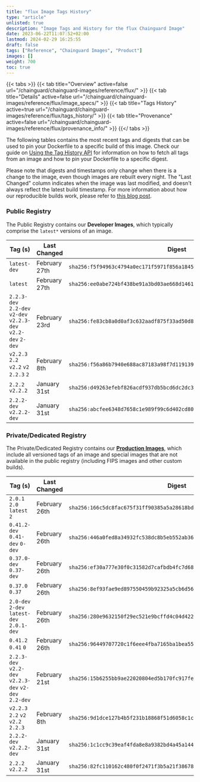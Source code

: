```yaml
---
title: "flux Image Tags History"
type: "article"
unlisted: true
description: "Image Tags and History for the flux Chainguard Image"
date: 2023-06-22T11:07:52+02:00
lastmod: 2024-02-29 16:25:55
draft: false
tags: ["Reference", "Chainguard Images", "Product"]
images: []
weight: 700
toc: true
---
```


{{< tabs >}}
{{< tab title="Overview" active=false url="/chainguard/chainguard-images/reference/flux/" >}}
{{< tab title="Details" active=false url="/chainguard/chainguard-images/reference/flux/image_specs/" >}}
{{< tab title="Tags History" active=true url="/chainguard/chainguard-images/reference/flux/tags_history/" >}}
{{< tab title="Provenance" active=false url="/chainguard/chainguard-images/reference/flux/provenance_info/" >}}
{{</ tabs >}}

The following tables contains the most recent tags and digests that can be used to pin your Dockerfile to a specific build of this image. Check our guide on [Using the Tag History API](/chainguard/chainguard-images/using-the-tag-history-api/) for information on how to fetch all tags from an image and how to pin your Dockerfile to a specific digest.

Please note that digests and timestamps only change when there is a change to the image, even though images are rebuilt every night. The "Last Changed" column indicates when the image was last modified, and doesn't always reflect the latest build timestamp. For more information about how our reproducible builds work, please refer to [this blog post](https://www.chainguard.dev/unchained/reproducing-chainguards-reproducible-image-builds).

### Public Registry
The Public Registry contains our **Developer Images**, which typically comprise the `latest*` versions of an image.

| Tag (s)                                                         | Last Changed  | Digest                                                                    |
|-----------------------------------------------------------------|---------------|---------------------------------------------------------------------------|
|  `latest-dev`                                                   | February 27th | `sha256:f5f94963c4794a0ec171f5971f856a1845db9ae6cda38c0efdf960865388b7c8` |
|  `latest`                                                       | February 27th | `sha256:ee0abe724bf438be91a3bd03ae668d1461668f0a5c718b3978104f0ddf6d64cb` |
|  `2.2.3-dev` `2.2-dev` `v2-dev` `v2.2.3-dev` `v2.2-dev` `2-dev` | February 23rd | `sha256:fe83cb8a0d0af3c632aadf875f33ad50d8ca4aa160babd2dab13389b3fcf5ad1` |
|  `v2.2.3` `2.2` `v2.2` `v2` `2.2.3` `2`                         | February 8th  | `sha256:f56a86b7940e688ac87183a98f7d11913911453c25bbf27da06e6bd45c18bffa` |
|  `2.2.2` `v2.2.2`                                               | January 31st  | `sha256:d49263efebf826acdf937db5bcd6dc2dc35a41aa7c7d882fb0451865a14ee479` |
|  `2.2.2-dev` `v2.2.2-dev`                                       | January 31st  | `sha256:abcfee6348d7658c1e989f99c6d402cd800b4b062b190a31da79b41628f28ec1` |


### Private/Dedicated Registry
The Private/Dedicated Registry contains our **[Production Images](https://www.chainguard.dev/chainguard-images)**, which include all versioned tags of an image and special images that are not available in the public registry (including FIPS images and other custom builds).

| Tag (s)                                                 | Last Changed  | Digest                                                                    |
|---------------------------------------------------------|---------------|---------------------------------------------------------------------------|
|  `2.0.1` `2.0` `latest` `2`                             | February 26th | `sha256:166c5dc8fac675f31ff90385a5a28618bd6fa4435a899e44d0eab582d4aeba79` |
|  `0.41.2-dev` `0.41-dev` `0-dev`                        | February 26th | `sha256:446a0fed8a34932fc538dc8b5eb552ab36807f4daa1261d621a06569fc386387` |
|  `0.37.0-dev` `0.37-dev`                                | February 26th | `sha256:ef30a777e30f0c31582d7cafbdb4fc7d68c350627b6c896df9b218d8d647007e` |
|  `0.37.0` `0.37`                                        | February 26th | `sha256:8ef93fae9ed897550459b92325a5cb6d56a51a0023e3b31c47b75a025ad2f8db` |
|  `2.0-dev` `2-dev` `latest-dev` `2.0.1-dev`             | February 26th | `sha256:280e9632150f29ec521e9bcffd4c04d4224597f33f25bf9f29c419c96f9df63d` |
|  `0.41.2` `0.41` `0`                                    | February 26th | `sha256:96449707720c1f6eee4fba7165ba1bea554e932787a9e655e1ed5336b053fcf4` |
|  `2.2.3-dev` `v2.2-dev` `v2.2.3-dev` `v2-dev` `2.2-dev` | February 21st | `sha256:15b6255bb9ae22020804ed5b170fc917fe098da5c788faf0b6ffdf79297c0e0d` |
|  `v2.2.3` `2.2` `v2` `v2.2` `2.2.3`                     | February 8th  | `sha256:9d1dce127b4b5f231b18868f51d6058c1cd1a754dd92060506f13761d4b026b2` |
|  `2.2.2-dev` `v2.2.2-dev`                               | January 31st  | `sha256:1c1cc9c39eaf4fda8e8a9382bd4a45a144ca751be0b3150e6c88a6e7b02ac4b1` |
|  `2.2.2` `v2.2.2`                                       | January 31st  | `sha256:82fc110162c480f0f2471f3b5a21f38678309967f26b73ea75cc141ae88d2eda` |

